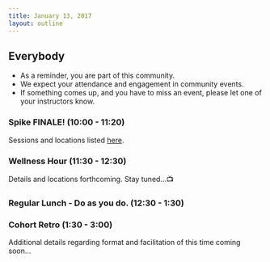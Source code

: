 ```yaml
---
title: January 13, 2017
layout: outline
---
```


## Everybody

- As a reminder, you are part of this community.
- We expect your attendance and engagement in community events.
- If something comes up, and you have to miss an event, please let one of your instructors know.

### Spike FINALE! (10:00 - 11:20)
Sessions and locations listed [here](https://docs.google.com/spreadsheets/d/1K5JRLoSOHwv4SqE3B6uuXNFuZ9chn3Xop_9fpB9Wyh4/edit?usp=sharing).

### Wellness Hour (11:30 - 12:30)
Details and locations forthcoming. Stay tuned...:tv:

### Regular Lunch - Do as you do. (12:30 - 1:30)

### Cohort Retro (1:30 - 3:00)
Additional details regarding format and facilitation of this time coming soon...
